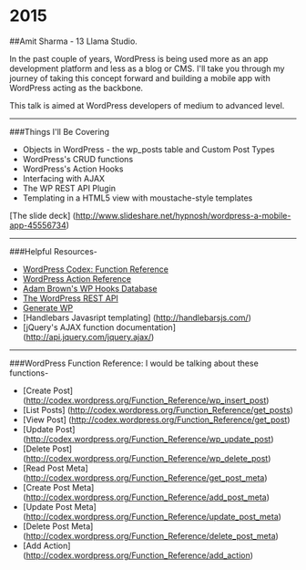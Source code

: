 # 2015

##Amit Sharma - 13 Llama Studio.

In the past couple of years, WordPress is being used more as an app development platform and less as a blog or CMS. I'll take you through my journey of taking this concept forward and building a mobile app with WordPress acting as the backbone.

This talk is aimed at WordPress developers of medium to advanced level.

------------------------------------------------------------

###Things I'll Be Covering
- Objects in WordPress - the wp_posts table and Custom Post Types
- WordPress's CRUD functions
- WordPress's Action Hooks
- Interfacing with AJAX
- The WP REST API Plugin
- Templating in a HTML5 view with moustache-style templates

[The slide deck] (http://www.slideshare.net/hypnosh/wordpress-a-mobile-app-45556734)

------------------------------------------------------------

###Helpful Resources- 
- [WordPress Codex: Function Reference](http://codex.wordpress.org/Function_Reference)
- [WordPress Action Reference](http://codex.wordpress.org/Plugin_API/Action_Reference)
- [Adam Brown's WP Hooks Database](http://adambrown.info/p/wp_hooks)
- [The WordPress REST API](http://wp-api.org/) 
- [Generate WP](http://www.generatewp.com/)
- [Handlebars Javasript templating] (http://handlebarsjs.com/)
- [jQuery's AJAX function documentation] (http://api.jquery.com/jquery.ajax/)

------------------------------------------------------------

###WordPress Function Reference: I would be talking about these functions-
- [Create Post] (http://codex.wordpress.org/Function_Reference/wp_insert_post)
- [List Posts] (http://codex.wordpress.org/Function_Reference/get_posts)
- [View Post] (http://codex.wordpress.org/Function_Reference/get_post)
- [Update Post] (http://codex.wordpress.org/Function_Reference/wp_update_post)
- [Delete Post] (http://codex.wordpress.org/Function_Reference/wp_delete_post)
- [Read Post Meta] (http://codex.wordpress.org/Function_Reference/get_post_meta)
- [Create Post Meta] (http://codex.wordpress.org/Function_Reference/add_post_meta)
- [Update Post Meta] (http://codex.wordpress.org/Function_Reference/update_post_meta)
- [Delete Post Meta] (http://codex.wordpress.org/Function_Reference/delete_post_meta)
- [Add Action] (http://codex.wordpress.org/Function_Reference/add_action)

